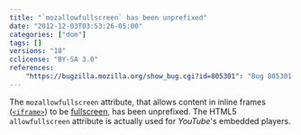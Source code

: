 ```yaml
---
title: "`mozallowfullscreen` has been unprefixed"
date: "2012-12-03T03:53:26-05:00"
categories: ["dom"]
tags: []
versions: "18"
cclicense: "BY-SA 3.0"
references:
    "https://bugzilla.mozilla.org/show_bug.cgi?id=805301": "Bug 805301 – Rename mozallowfullscreen to allowfullscreen"
---
```

The `mozallowfullscreen` attribute, that allows content in inline frames ([`<iframe>`](https://developer.mozilla.org/en-US/docs/Web/HTML/Element/iframe)) to be [fullscreen](https://developer.mozilla.org/en-US/docs/Web/Guide/DOM/Using_full_screen_mode), has been unprefixed. The HTML5 `allowfullscreen` attribute is actually used for *YouTube*'s embedded players.
